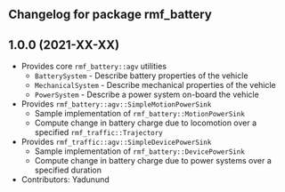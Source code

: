 ## Changelog for package rmf_battery

1.0.0 (2021-XX-XX)
------------------
* Provides core `rmf_battery::agv` utilities
    * `BatterySystem` - Describe battery properties of the vehicle
    * `MechanicalSystem` - Describe mechanical properties of the vehicle
    * `PowerSystem` - Describe a power system on-board the vehicle
* Provides `rmf_battery::agv::SimpleMotionPowerSink`
    * Sample implementation of `rmf_battery::MotionPowerSink`
    * Compute change in battery charge due to locomotion over a specified `rmf_traffic::Trajectory`
* Provides `rmf_traffic::agv::SimpleDevicePowerSink`
    * Sample implementation of `rmf_battery::DevicePowerSink`
    * Compute change in battery charge due to power systems over a specified duration
* Contributors: Yadunund
